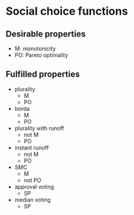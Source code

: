 # Social choice functions

## Desirable properties

- M: monotonicity
- PO: Pareto optimality

## Fulfilled properties

- plurality
    - M
    - PO
- borda
    - M
    - PO
- plurality with runoff
    - not M
    - PO
- instant runoff
    - not M
    - PO
- SMC
    - M
    - not PO
- approval voting
    - SP
- median voting
    - SP